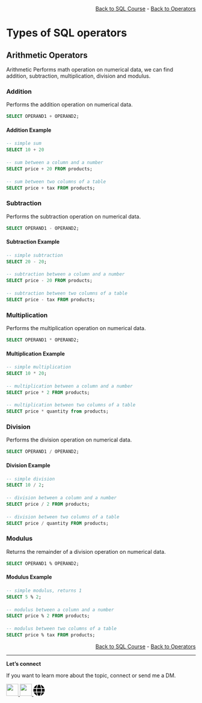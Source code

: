 <p align="right"><a href="https://manugentile.github.io/courses/sql/">Back to SQL Course</a> - <a href="https://manugentile.github.io/courses/sql/3_operators/">Back to Operators</a></p>


# Types of SQL operators

## Arithmetic Operators

Arithmetic Performs math operation on numerical data, we can find addition, subtraction, multiplication, division and modulus.

### Addition

Performs the addition operation on numerical data. 

``` sql
SELECT OPERAND1 + OPERAND2; 
```

#### Addition Example

``` sql
-- simple sum
SELECT 10 + 20

-- sum between a column and a number
SELECT price + 20 FROM products; 

-- sum between two columns of a table
SELECT price + tax FROM products; 
```

### Subtraction

Performs the subtraction operation on numerical data. 

``` sql
SELECT OPERAND1 - OPERAND2;
```

#### Subtraction Example

``` sql
-- simple subtraction
SELECT 20 - 20; 

-- subtraction between a column and a number
SELECT price - 20 FROM products; 

-- subtraction between two columns of a table
SELECT price - tax FROM products; 
```

### Multiplication

Performs the multiplication operation on numerical data. 

``` sql
SELECT OPERAND1 * OPERAND2;
``` 

#### Multiplication Example

``` sql
-- simple multiplication
SELECT 10 * 20; 

-- multiplication between a column and a number 
SELECT price * 2 FROM products; 

-- multiplication between two columns of a table
SELECT price * quantity from products;

```

### Division

Performs the division operation on numerical data.

``` sql
SELECT OPERAND1 / OPERAND2;
```

#### Division Example

``` sql
-- simple division
SELECT 10 / 2; 

-- division between a column and a number
SELECT price / 2 FROM products; 

-- division between two columns of a table
SELECT price / quantity FROM products; 
```

### Modulus

Returns the remainder of a division operation on numerical data.

``` sql
SELECT OPERAND1 % OPERAND2;
```

#### Modulus Example

``` sql
-- simple modulus, returns 1
SELECT 5 % 2; 

-- modulus between a column and a number
SELECT price % 2 FROM products; 

-- modulus between two columns of a table
SELECT price % tax FROM products; 
```


<p align="right"><a href="https://manugentile.github.io/courses/sql/">Back to SQL Course</a> - <a href="https://manugentile.github.io/courses/sql/3_operators/">Back to Operators</a></p>



<hr>

**Let’s connect**

If you want to learn more about the topic, connect or send me a DM.

<p align="left">
	<a href="https://www.github.com/manugentile" target="_blank" rel="noreferrer">
		<picture>
			<img src="https://raw.githubusercontent.com/danielcranney/readme-generator/main/public/icons/socials/github.svg" width="32" height="32" />
		</picture>
	</a>
	<a href="https://www.linkedin.com/in/manuel-gentile" target="_blank" rel="noreferrer">
		<picture>
			<img src="https://raw.githubusercontent.com/danielcranney/readme-generator/main/public/icons/socials/linkedin.svg" width="32" height="32" />
		</picture>
	</a>
    <a href="https://manugentile.github.io/" target="blank">
        <img src="https://raw.githubusercontent.com/manugentile/manugentile/main/assets/globe-solid.svg" alt="Website" width="30px" />
    </a>

</p>